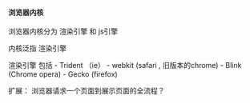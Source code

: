 
#### 浏览器内核

浏览器内核分为 渲染引擎 和 js引擎

内核泛指 渲染引擎 

渲染引擎 包括 
    - Trident （ie）
    - webkit (safari , 旧版本的chrome)
    - Blink (Chrome opera)
    - Gecko (firefox)

扩展： 浏览器请求一个页面到展示页面的全流程？